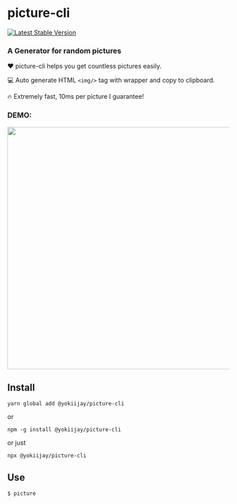 # picture-cli

[![Latest Stable Version](https://img.shields.io/npm/v/@yokiijay/pic-cli.svg)](https://www.npmjs.com/package/@yokiijay/picture-cli)


### A Generator for random pictures

 ❤️  picture-cli helps you get countless pictures easily.

 💻 Auto generate HTML `<img/>` tag with wrapper and copy to clipboard.

 🔥 Extremely fast, 10ms per picture I guarantee!
 

### DEMO:

<img src="https://i.loli.net/2020/05/26/KGTnWzs3PmLk29M.gif" width="550" align="center" />

## Install
`yarn global add @yokiijay/picture-cli`

or

`npm -g install @yokiijay/picture-cli`

or just

`npx @yokiijay/picture-cli`

## Use
`$ picture`
